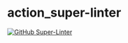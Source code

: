# action_super-linter
[![GitHub Super-Linter](https://github.com/cc-chanchai/action_super-linter/workflows/Lint%20Code%20Base/badge.svg)](https://github.com/marketplace/actions/super-linter)
